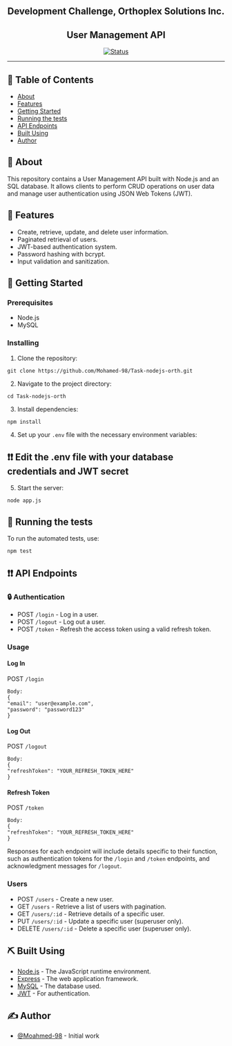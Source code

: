 <h2 align="center">Development Challenge, Orthoplex Solutions Inc.</h2>
<h2 align="center">User Management API</h2>

<div align="center">

[![Status](https://img.shields.io/badge/status-active-success.svg)]()

</div>

---


## 📝 Table of Contents

- [About](#about)
- [Features](#Features)
- [Getting Started](#getting_started)
- [Running the tests](#tests)
- [API Endpoints](#API_Endpoints)
- [Built Using](#built_using)
- [Author](#author)

## 🧐 About <a name = "about"></a>

This repository contains a User Management API built with Node.js and an SQL database. It allows clients to perform CRUD operations on user data and manage user authentication using JSON Web Tokens (JWT).


## 🤩 Features <a name = "Features"></a>
- Create, retrieve, update, and delete user information.
- Paginated retrieval of users.
- JWT-based authentication system.
- Password hashing with bcrypt.
- Input validation and sanitization.

## 🏁 Getting Started <a name = "getting_started"></a>

### Prerequisites

- Node.js
- MySQL

### Installing

1. Clone the repository:

```
git clone https://github.com/Mohamed-98/Task-nodejs-orth.git
```

2. Navigate to the project directory:

```
cd Task-nodejs-orth
```
3. Install dependencies:
```
npm install
```
4. Set up your `.env` file with the necessary environment variables:

## ❗❗ Edit the .env file with your database credentials and JWT secret

5. Start the server:
```
node app.js
```

## 🔧 Running the tests <a name = "tests"></a>

To run the automated tests, use:
```
npm test
```

## ❗❗ API Endpoints <a name = "API_Endpoints"></a>

### 🔒 Authentication

- POST `/login` - Log in a user.
- POST `/logout` - Log out a user.
- POST `/token` - Refresh the access token using a valid refresh token.
### Usage

#### Log In
POST `/login`
```
Body:
{
"email": "user@example.com",
"password": "password123"
}
```
#### Log Out
POST `/logout`
```
Body:
{
"refreshToken": "YOUR_REFRESH_TOKEN_HERE"
}
```
#### Refresh Token

POST `/token`
```
Body:
{
"refreshToken": "YOUR_REFRESH_TOKEN_HERE"
}
```
Responses for each endpoint will include details specific to their function, such as authentication tokens for the `/login` and `/token` endpoints, and acknowledgment messages for `/logout`.

### Users

- POST `/users` - Create a new user.
- GET `/users` - Retrieve a list of users with pagination.
- GET `/users/:id` - Retrieve details of a specific user.
- PUT `/users/:id` - Update a specific user (superuser only).
- DELETE `/users/:id` - Delete a specific user (superuser only).


## ⛏️ Built Using <a name = "built_using"></a>

- [Node.js](https://nodejs.org/en/) - The JavaScript runtime environment.
- [Express](https://expressjs.com/) - The web application framework.
- [MySQL](https://www.mysql.com/) - The database used.
- [JWT](https://jwt.io/) - For authentication.

## ✍️ Author <a name = "author"></a>

- [@Moahmed-98](https://github.com/Mohamed-98) - Initial work


